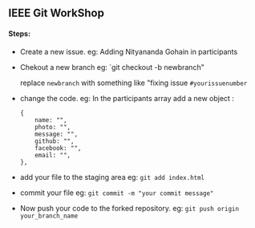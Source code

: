 ## IEEE Git WorkShop

#### Steps:

* Create a new issue.
    eg: Adding Nityananda Gohain in participants

* Chekout a new branch 
    eg: `git checkout -b newbranch" 

    replace `newbranch` with something like "fixing issue `#yourissuenumber`

* change the code.
    eg: In the participants array  add a new object :
    ````
    {
        name: "",
        photo: "",
        message: "",
        github: "",
        facebook: "",
        email: "",
    },
    ````

* add your file to the staging area
    eg: `git add index.html`

* commit your file 
    eg: `git commit -m "your commit message"`

* Now push your code to the forked repository.
    eg: `git push origin your_branch_name`